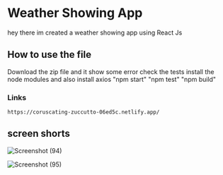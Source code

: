 # Weather Showing App 

   hey there im created a weather showing app using React Js 

## How to use the file 

   Download the zip file
   and it show some error 
   check the tests
   install the node modules 
   and also install axios 
   "npm start"
   "npm test"
   "npm build"

### Links

    https://coruscating-zuccutto-06ed5c.netlify.app/
   
## screen shorts

   ![Screenshot (94)](https://github.com/Santosaran/Weather-app/assets/113179649/84801482-e041-421b-8e0c-f07fa41aa5e0) 

   ![Screenshot (95)](https://github.com/Santosaran/Weather-app/assets/113179649/b0724248-829a-41d8-adc4-55fed061b430)
 